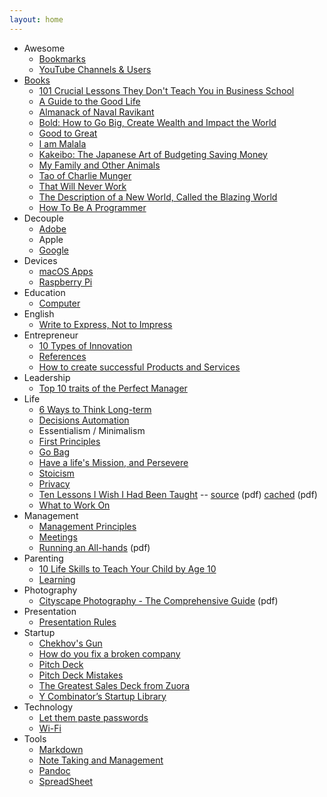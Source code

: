 ```yaml
---
layout: home
---
```


- Awesome
  + [Bookmarks](/awesome/bookmarks/)
  + [YouTube Channels & Users](/awesome/video/)
- [Books](/books/)
  + [101 Crucial Lessons They Don't Teach You in Business School](/books/101-crucial-lessons-they-dont-teach-you-in-business-school/)
  + [A Guide to the Good Life](/books/a-guide-to-the-good-life/)
  + [Almanack of Naval Ravikant](/books/almanack-of-naval-ravikant/)
  + [Bold: How to Go Big, Create Wealth and Impact the World](/books/bold-how-to-go-big-create-wealth-and-impact-the-world/)
  + [Good to Great](/books/good-to-great/)
  + [I am Malala](/books/i-am-malala/)
  + [Kakeibo: The Japanese Art of Budgeting Saving Money](/books/kakeibo/)
  + [My Family and Other Animals](/books/my-family-and-other-animals/)
  + [Tao of Charlie Munger](/books/tao-of-charlie-munger/)
  + [That Will Never Work](/books/that-will-never-work-the-birth-of-netflix-and-the-amazing-life-of-an-idea/)
  + [The Description of a New World, Called the Blazing World](/books/the-description-of-a-new-world-called-the-blazing-world/)
  + [How To Be A Programmer](/books/how-to-be-a-programmer/)
- Decouple
  + [Adobe](/decouple/adobe/)
  + Apple
  + [Google](/decouple/google/)
- Devices
  + [macOS Apps](/devices/macos-apps/)
  + [Raspberry Pi](/devices/raspberry-pi/)
- Education
  + [Computer](/education/computer/)
- English
  + [Write to Express, Not to Impress](/english/write-to-express-not-to-impress/)
- Entrepreneur
  + [10 Types of Innovation](/entrepreneur/10-types-of-innovation/)
  + [References](/entrepreneur/entrepreneur-references/)
  + [How to create successful Products and Services](/entrepreneur/how-to-create-successful-products-and-services/)
- Leadership
  + [Top 10 traits of the Perfect Manager](/leadership/top-10-traits-of-the-perfect-leader/)
- Life
  + [6 Ways to Think Long-term](/life/6-ways-to-think-long-term/)
  + [Decisions Automation](/life/decisions-automation/)
  + Essentialism / Minimalism
  + [First Principles](/life/first-principles/)
  + [Go Bag](/life/go-bag/)
  + [Have a life's Mission, and Persevere](/life/have-a-life-mission-and-persevere/)
  + [Stoicism](/life/stoicism/)
  + [Privacy](/life/privacy/)
  + [Ten Lessons I Wish I Had Been Taught](/life/10-lessons-i-wish-i-had-been-taught/) -- [source](https://www.ams.org/notices/199701/comm-rota.pdf) (pdf) [cached](/life/10-lessons-i-wish-i-had-been-taught.pdf) (pdf)
  + [What to Work On](/life/what-to-work-on/)
- Management
  + [Management Principles](/management/management-principles/)
  + [Meetings](/management/meetings/)
  + [Running an All-hands](/management/running-an-all-hands.pdf) (pdf)
- Parenting
  + [10 Life Skills to Teach Your Child by Age 10](/parenting/10-life-skills-to-teach-your-child-by-age-10/)
  + [Learning](/parenting/learning/)
- Photography
  + [Cityscape Photography - The Comprehensive Guide](/photography/cityscape-photography-guide.pdf) (pdf)
- Presentation
  + [Presentation Rules](/presentation/presentation-rules/)
- Startup
  + [Chekhov's Gun](/startup/chekhovs-gun/)
  + [How do you fix a broken company](/startup/how-do-you-fix-a-broken-company/)
  + [Pitch Deck](/startup/pitch-deck/)
  + [Pitch Deck Mistakes](/startup/pitch-deck-mistakes/)
  + [The Greatest Sales Deck from Zuora](/startup/the-greatest-sales-deck-from-zuora/)
  + [Y Combinator’s Startup Library](/startup/ycombinator-startup-library/)
- Technology
  + [Let them paste passwords](/technology/passwords-paste/)
  + [Wi-Fi](/technology/wi-fi/)
- Tools
  + [Markdown](/tools/markdown/)
  + [Note Taking and Management](/tools/note-taking-and-management/)
  + [Pandoc](/tools/pandoc/)
  + [SpreadSheet](/tools/spreadsheet/)
